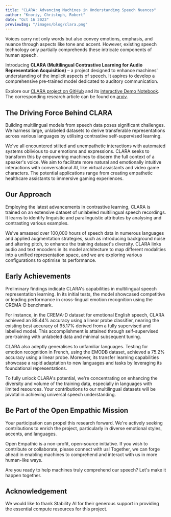 ```yaml
---
title: "CLARA: Advancing Machines in Understanding Speech Nuances"
author: "Knoriy, Christoph, Robert"
date: "Oct 16 2023"
previewImg: "/images/blog/clara.png"
---
```


Voices carry not only words but also convey emotions, emphasis, and nuance through aspects like tone and accent. However, existing speech technology only partially comprehends these intricate components of human speech.

Introducing **CLARA (Multilingual Contrastive Learning for Audio Representation Acquisition)** – a project designed to enhance machines' understanding of the implicit aspects of speech. It aspires to develop a comprehensive pre-trained model dedicated to auditory communication.

Explore our [CLARA project on GitHub](https://github.com/knoriy/CLARA) and its [interactive Demo Notebook](https://github.com/knoriy/CLARA/blob/master/clara/demo.ipynb). The corresponding research article can be found on [arxiv](https://arxiv.org/abs/2310.11830).

## The Driving Force Behind CLARA

Building multilingual models from speech data poses significant challenges. We harness large, unlabeled datasets to derive transferable representations across various languages by utilising contrastive self-supervised learning.

We've all encountered stilted and unempathetic interactions with automated systems oblivious to our emotions and expressions. CLARA seeks to transform this by empowering machines to discern the full context of a speaker's voice. We aim to facilitate more natural and emotionally intuitive interactions with conversational AI, like virtual assistants and video game characters. The potential applications range from creating empathetic healthcare assistants to immersive gaming experiences.

## Our Approach

Employing the latest advancements in contrastive learning, CLARA is trained on an extensive dataset of unlabeled multilingual speech recordings. It learns to identify linguistic and paralinguistic attributes by analysing and contrasting various examples.

We've amassed over 100,000 hours of speech data in numerous languages and applied augmentation strategies, such as introducing background noise and altering pitch, to enhance the training dataset's diversity. CLARA links audio and text encoders in its model architecture to map different modalities into a unified representation space, and we are exploring various configurations to optimise its performance.

## Early Achievements

Preliminary findings indicate CLARA's capabilities in multilingual speech representation learning. In its initial tests, the model showcased competitive or leading performance in cross-lingual emotion recognition using the CREMA-D benchmark.

For instance, in the CREMA-D dataset for emotional English speech, CLARA achieved an 88.44% accuracy using a linear probe classifier, nearing the existing best accuracy of 95.17% derived from a fully supervised and labelled model. This accomplishment is attained through self-supervised pre-training with unlabeled data and minimal subsequent tuning.

CLARA also adeptly generalises to unfamiliar languages. Testing for emotion recognition in French, using the EMODB dataset, achieved a 75.2% accuracy using a linear probe. Moreover, its transfer learning capabilities showcase a rapid adaptation to new languages and tasks by leveraging its foundational representations.

To fully unlock CLARA's potential, we're concentrating on enhancing the diversity and volume of the training data, especially in languages with limited resources. Your contributions to our multilingual datasets will be pivotal in achieving universal speech understanding.

## Be Part of the Open Empathic Mission

Your participation can propel this research forward. We're actively seeking contributions to enrich the project, particularly in diverse emotional styles, accents, and languages.

Open Empathic is a non-profit, open-source initiative. If you wish to contribute or collaborate, please connect with us! Together, we can forge ahead in enabling machines to comprehend and interact with us in more human-like ways.

Are you ready to help machines truly comprehend our speech? Let's make it happen together.

## Acknowledgement

We would like to thank Stability AI for their generous support in providing the essential compute resources for this project.
